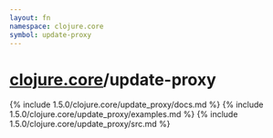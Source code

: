 ```yaml
---
layout: fn
namespace: clojure.core
symbol: update-proxy
---
```


# [clojure.core](../)/update-proxy

{% include 1.5.0/clojure.core/update_proxy/docs.md %}
{% include 1.5.0/clojure.core/update_proxy/examples.md %}
{% include 1.5.0/clojure.core/update_proxy/src.md %}


